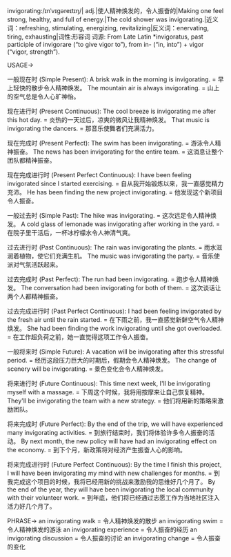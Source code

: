 invigorating:/ɪnˈvɪɡəreɪtɪŋ/| adj.|使人精神焕发的，令人振奋的|Making one feel strong, healthy, and full of energy.|The cold shower was invigorating.|近义词：refreshing, stimulating, energizing, revitalizing|反义词：enervating, tiring, exhausting|词性:形容词
词源: From Late Latin *invigoratus, past participle of invigorare (“to give vigor to”), from in- (“in, into”) + vigor (“vigor, strength”).

USAGE->

一般现在时 (Simple Present):
A brisk walk in the morning is invigorating. = 早上轻快的散步令人精神焕发。
The mountain air is always invigorating. = 山上的空气总是令人心旷神怡。

现在进行时 (Present Continuous):
The cool breeze is invigorating me after this hot day. = 炎热的一天过后，凉爽的微风让我精神焕发。
That music is invigorating the dancers. = 那音乐使舞者们充满活力。

现在完成时 (Present Perfect):
The swim has been invigorating. = 游泳令人精神振奋。
The news has been invigorating for the entire team. = 这消息让整个团队都精神振奋。

现在完成进行时 (Present Perfect Continuous):
I have been feeling invigorated since I started exercising. = 自从我开始锻炼以来，我一直感觉精力充沛。
He has been finding the new project invigorating. = 他发现这个新项目令人振奋。

一般过去时 (Simple Past):
The hike was invigorating. = 这次远足令人精神焕发。
A cold glass of lemonade was invigorating after working in the yard. = 在院子里干活后，一杯冰柠檬水令人神清气爽。

过去进行时 (Past Continuous):
The rain was invigorating the plants. = 雨水滋润着植物，使它们充满生机。
The music was invigorating the party. = 音乐使派对气氛活跃起来。

过去完成时 (Past Perfect):
The run had been invigorating. = 跑步令人精神焕发。
The conversation had been invigorating for both of them. = 这次谈话让两个人都精神振奋。

过去完成进行时 (Past Perfect Continuous):
I had been feeling invigorated by the fresh air until the rain started. = 在下雨之前，我一直感觉新鲜空气令人精神焕发。
She had been finding the work invigorating until she got overloaded. = 在工作超负荷之前，她一直觉得这项工作令人振奋。


一般将来时 (Simple Future):
A vacation will be invigorating after this stressful period. = 经历这段压力巨大的时期后，假期会令人精神焕发。
The change of scenery will be invigorating. =  景色变化会令人精神焕发。

将来进行时 (Future Continuous):
This time next week, I'll be invigorating myself with a massage. = 下周这个时候，我将用按摩来让自己恢复精神。
They'll be invigorating the team with a new strategy. = 他们将用新的策略来激励团队。

将来完成时 (Future Perfect):
By the end of the trip, we will have experienced many invigorating activities. = 到旅行结束时，我们将体验许多令人振奋的活动。
By next month, the new policy will have had an invigorating effect on the economy. = 到下个月，新政策将对经济产生振奋人心的影响。

将来完成进行时 (Future Perfect Continuous):
By the time I finish this project, I will have been invigorating my mind with new challenges for months. = 到我完成这个项目的时候，我将已经用新的挑战来激励我的思维好几个月了。
By the end of the year, they will have been invigorating the local community with their volunteer work. = 到年底，他们将已经通过志愿工作为当地社区注入活力好几个月了。

PHRASE->
an invigorating walk = 令人精神焕发的散步
an invigorating swim = 令人精神焕发的游泳
an invigorating experience = 令人振奋的经历
an invigorating discussion = 令人振奋的讨论
an invigorating change = 令人振奋的变化
